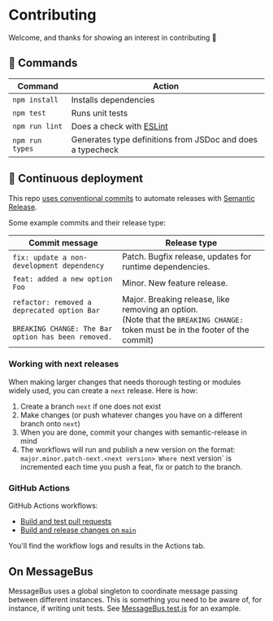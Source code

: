 # Contributing

Welcome, and thanks for showing an interest in contributing 💜

## 🧞 Commands

| Command         | Action                                                     |
| --------------- | ---------------------------------------------------------- |
| `npm install`   | Installs dependencies                                      |
| `npm test`      | Runs unit tests                                            |
| `npm run lint`  | Does a check with [ESLint](./.eslintrc)                    |
| `npm run types` | Generates type definitions from JSDoc and does a typecheck |

## 🚚 Continuous deployment

This repo [uses conventional commits](https://www.conventionalcommits.org/en/v1.0.0/#summary) to automate releases with [Semantic Release][semantic-release].

Some example commits and their release type:

| Commit message                                                                                         | Release type                                                                                                                          |
| ------------------------------------------------------------------------------------------------------ | ------------------------------------------------------------------------------------------------------------------------------------- |
| `fix: update a non-development dependency`                                                             | Patch. Bugfix release, updates for runtime dependencies.                                                                              |
| `feat: added a new option Foo`                                                                         | Minor. New feature release.                                                                                                           |
| `refactor: removed a deprecated option Bar`<br><br>`BREAKING CHANGE: The Bar option has been removed.` | Major. Breaking release, like removing an option.<br /> (Note that the `BREAKING CHANGE: ` token must be in the footer of the commit) |

[workspace]: https://docs.npmjs.com/cli/using-npm/workspaces
[semantic-release]: https://semantic-release.gitbook.io/semantic-release/

### Working with next releases

When making larger changes that needs thorough testing or modules widely used, you can create a `next` release. Here is how:

1. Create a branch `next` if one does not exist
2. Make changes (or push whatever changes you have on a different branch onto `next`)
3. When you are done, commit your changes with semantic-release in mind
4. The workflows will run and publish a new version on the format: `major.minor.patch-next.<next version>
Where `next version` is incremented each time you push a feat, fix or patch to the branch.

### GitHub Actions

GitHub Actions workflows:

-   [Build and test pull requests](./.github/workflows/pull-request.yml)
-   [Build and release changes on `main`](./.github/workflows/release.yml)

You'll find the workflow logs and results in the Actions tab.

## On MessageBus

MessageBus uses a global singleton to coordinate message passing between different instances. This is something you need to be aware of, for instance, if writing unit tests. See [MessageBus.test.js](test/MessageBus.test.js) for an example.
